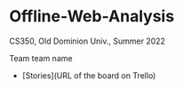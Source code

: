 # Offline-Web-Analysis

CS350, Old Dominion Univ., Summer 2022

Team team name

* [Stories](URL of the board on Trello)
